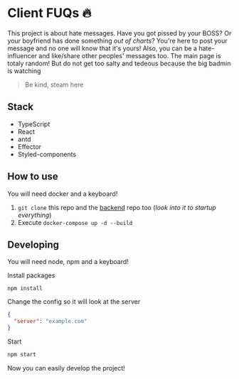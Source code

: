 # Client FUQs :fire:

This project is about hate messages. Have you got pissed by your BOSS? Or your boyfriend has done something *out of charts*? You're here to post your message and no one will know that it's yours! Also, you can be a hate-influencer and like/share other peoples' messages too. The main page is totaly random! But do not get too salty and tedeous because the big badmin is watching

> Be kind, steam here

## Stack
- TypeScript
- React
- antd
- Effector
- Styled-components

## How to use

You will need docker and a keyboard!

1. `git clone` this repo and the [backend](https://github.com/RipDevil/server-FUQs) repo too (*look into it to startup everything*)
2. Execute `docker-compose up -d --build`

## Developing

You will need node, npm and a keyboard!

Install packages

```
npm install
```

Change the config so it will look at the server

```json
{
  "server": "example.com"
}
```

Start

```bash
npm start
```

Now you can easily develop the project!